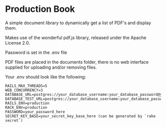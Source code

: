 # Production Book

A simple document library to dynamically get a list of PDF's and display them.

Makes use of the wonderful pdf.js library, released under the Apache License
2.0.

Password is set in the .env file

PDF files are placed in the documents folder, there is no web interface
supplied for uploading and/or removing files.

Your .env should look like the following:

```
RAILS_MAX_THREADS=5
WEB_CONCURRENCY=3
DATABASE_URL=postgres://your_database_username:your_database_password@your_database_host/your_database_name
DATABASE_TEST_URL=postgres://your_database_username:your_database_password@your_database_host/your_test_database_name
RAILS_ENV=production
RACK_ENV=production
PASSWORD=your_password_here
SECRET_KEY_BASE=your_secret_key_base_here (can be generated by `rake secret`)
```
